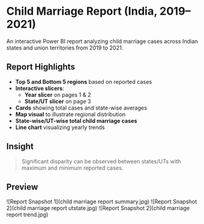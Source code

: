 # Child Marriage Report (India, 2019–2021)

An interactive Power BI report analyzing child marriage cases across Indian states and union territories from 2019 to 2021.

## Report Highlights

- **Top 5 and Bottom 5 regions** based on reported cases
- **Interactive slicers**:
  - **Year slicer** on pages 1 & 2
  - **State/UT slicer** on page 3
- **Cards** showing total cases and state-wise averages
- **Map visual** to illustrate regional distribution
- **State-wise/UT-wise total child marriage cases**
- **Line chart** visualizing yearly trends

## Insight

> Significant disparity can be observed between states/UTs with maximum and minimum reported cases.

## Preview

![Report Snapshot 1](child marriage report summary.jpg)
![Report Snapshot 2](child marriage report utstate.jpg)
![Report Snapshot 2](child marriage report trend.jpg)

